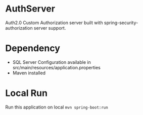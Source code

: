 # AuthServer
Auth2.0 Custom Authorization server built with spring-security-authorization server support.

# Dependency

- SQL Server Configuration available in src/main/resources/application.properties
- Maven installed


# Local Run

Run this application on local `mvn spring-boot:run`
